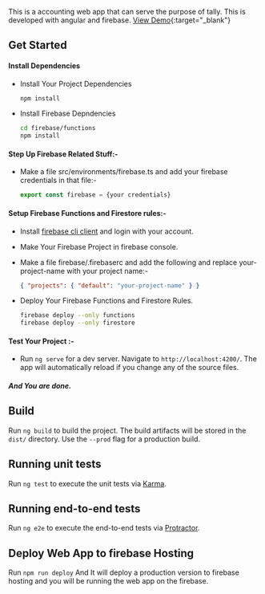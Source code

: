 This is a accounting web app that can serve the purpose of tally. This is developed with angular and firebase. [View Demo]({{site.url}}){:target="\_blank"}

## Get Started

#### Install Dependencies

- Install Your Project Dependencies

  ```bash
  npm install
  ```

- Install Firebase Depndencies

  ```bash
  cd firebase/functions
  npm install
  ```

#### Step Up Firebase Related Stuff:-

- Make a file src/environments/firebase.ts and add your firebase credentials in that file:-

  ```ts
  export const firebase = {your credentials}
  ```

#### Setup Firebase Functions and Firestore rules:-

- Install [firebase cli client](https://firebase.google.com/docs/cli) and login with your account.

- Make Your Firebase Project in firebase console.

- Make a file firebase/.firebaserc and add the following and replace your-project-name with your project name:-

  ```json
  { "projects": { "default": "your-project-name" } }
  ```

- Deploy Your Firebase Functions and Firestore Rules.

  ```bash
  firebase deploy --only functions
  firebase deploy --only firestore
  ```

#### Test Your Project :-

- Run `ng serve` for a dev server. Navigate to `http://localhost:4200/`. The app will automatically reload if you change any of the source files.

##### And You are done.

## Build

Run `ng build` to build the project. The build artifacts will be stored in the `dist/` directory. Use the `--prod` flag for a production build.

## Running unit tests

Run `ng test` to execute the unit tests via [Karma](https://karma-runner.github.io).

## Running end-to-end tests

Run `ng e2e` to execute the end-to-end tests via [Protractor](http://www.protractortest.org/).

## Deploy Web App to firebase Hosting

Run `npm run deploy` And It will deploy a production version to firebase hosting and you will be running the web app on the firebase.
